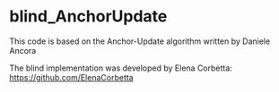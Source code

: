 # blind_AnchorUpdate

This code is based on the Anchor-Update algorithm written by Daniele Ancora

The blind implementation was developed by Elena Corbetta:
https://github.com/ElenaCorbetta

